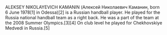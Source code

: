 ALEKSEY NIKOLAYEVICH KAMANIN (Алексей Николаевич Каманин, born 6 June 1978[1] in Odessa)[2] is a Russian handball player. He played for the Russia national handball team as a right back. He was a part of the team at the 2008 Summer Olympics.[3][4] On club level he played for Chekhovskiye Medvedi in Russia.[5]
